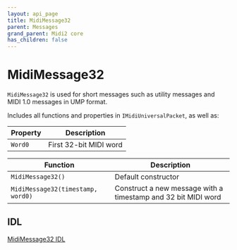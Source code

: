 ```yaml
---
layout: api_page
title: MidiMessage32
parent: Messages
grand_parent: Midi2 core
has_children: false
---
```


# MidiMessage32

`MidiMessage32` is used for short messages such as utility messages and MIDI 1.0 messages in UMP format.

Includes all functions and properties in `IMidiUniversalPacket`, as well as:

| Property | Description |
| -------- | ----------- |
| `Word0` | First 32-bit MIDI word|

| Function | Description |
| -------- | ----------- |
| `MidiMessage32()` | Default constructor |
| `MidiMessage32(timestamp, word0)` | Construct a new message with a timestamp and 32 bit MIDI word |

## IDL

[MidiMessage32 IDL](https://github.com/microsoft/MIDI/blob/main/src/app-sdk/winrt-core/MidiMessage32.idl)
